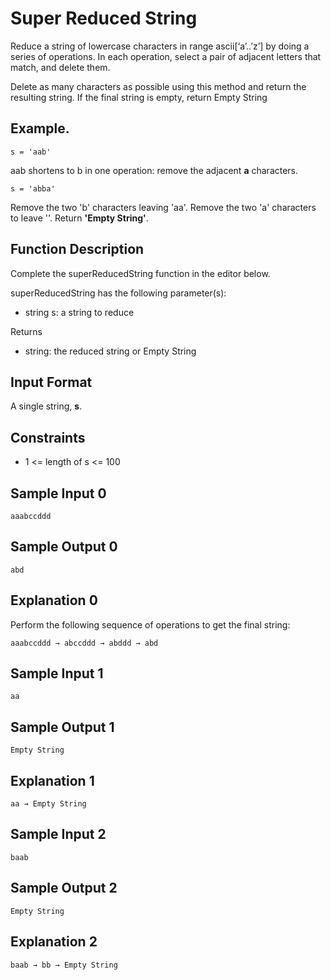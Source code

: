 # Super Reduced String

Reduce a string of lowercase characters in range ascii[‘a’..’z’] by doing a series of operations. In each operation, select a pair of adjacent letters that match, and delete them.

Delete as many characters as possible using this method and return the resulting string. If the final string is empty, return Empty String

## Example.

```
s = 'aab'
```

aab shortens to b in one operation: remove the adjacent **a** characters.

```
s = 'abba'
```

Remove the two 'b' characters leaving 'aa'. Remove the two 'a' characters to leave ''. Return **'Empty String'**.

## Function Description

Complete the superReducedString function in the editor below.

superReducedString has the following parameter(s):

- string s: a string to reduce

Returns

- string: the reduced string or Empty String

## Input Format

A single string, **s**.

## Constraints

- 1 <= length of s <= 100

## Sample Input 0

```
aaabccddd
```

## Sample Output 0

```
abd
```

## Explanation 0

Perform the following sequence of operations to get the final string:

```
aaabccddd → abccddd → abddd → abd
```

## Sample Input 1

```
aa
```

## Sample Output 1

```
Empty String
```

## Explanation 1

```
aa → Empty String
```

## Sample Input 2

```
baab
```

## Sample Output 2

```
Empty String
```

## Explanation 2

```baab → bb → Empty String```